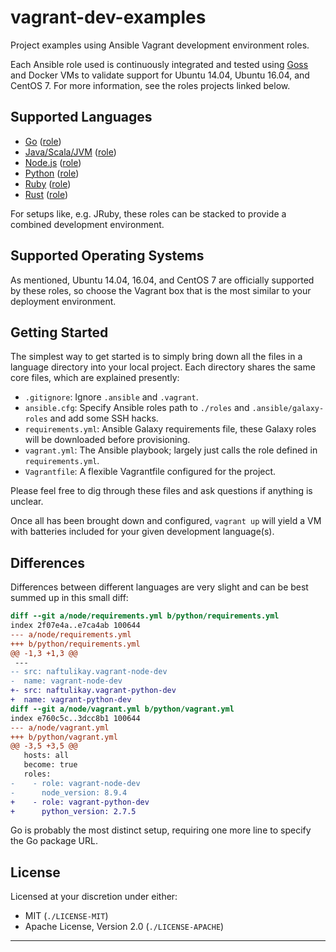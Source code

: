 # vagrant-dev-examples

Project examples using Ansible Vagrant development environment roles.

Each Ansible role used is continuously integrated and tested using [Goss][goss] and Docker VMs to validate support for
Ubuntu 14.04, Ubuntu 16.04, and CentOS 7. For more information, see the roles projects linked below.

## Supported Languages

 - [Go](./go) ([role][vagrant-go-dev])
 - [Java/Scala/JVM](./java) ([role][vagrant-java-dev])
 - [Node.js](./node) ([role][vagrant-node-dev])
 - [Python](./python) ([role][vagrant-python-dev])
 - [Ruby](./ruby) ([role][vagrant-ruby-dev])
 - [Rust](./rust) ([role][vagrant-rust-dev])

For setups like, e.g. JRuby, these roles can be stacked to provide a combined development environment.

## Supported Operating Systems

As mentioned, Ubuntu 14.04, 16.04, and CentOS 7 are officially supported by these roles, so choose the Vagrant box
that is the most similar to your deployment environment.

## Getting Started

The simplest way to get started is to simply bring down all the files in a language directory into your local project.
Each directory shares the same core files, which are explained presently:

 - `.gitignore`: Ignore `.ansible` and `.vagrant`.
 - `ansible.cfg`: Specify Ansible roles path to `./roles` and `.ansible/galaxy-roles` and add some SSH hacks.
 - `requirements.yml`: Ansible Galaxy requirements file, these Galaxy roles will be downloaded before provisioning.
 - `vagrant.yml`: The Ansible playbook; largely just calls the role defined in `requirements.yml`.
 - `Vagrantfile`: A flexible Vagrantfile configured for the project.

Please feel free to dig through these files and ask questions if anything is unclear.

Once all has been brought down and configured, `vagrant up` will yield a VM with batteries included for your given
development language(s).

## Differences

Differences between different languages are very slight and can be best summed up in this small diff:

```diff
diff --git a/node/requirements.yml b/python/requirements.yml
index 2f07e4a..e7ca4ab 100644
--- a/node/requirements.yml
+++ b/python/requirements.yml
@@ -1,3 +1,3 @@
 ---
-- src: naftulikay.vagrant-node-dev
-  name: vagrant-node-dev
+- src: naftulikay.vagrant-python-dev
+  name: vagrant-python-dev
diff --git a/node/vagrant.yml b/python/vagrant.yml
index e760c5c..3dcc8b1 100644
--- a/node/vagrant.yml
+++ b/python/vagrant.yml
@@ -3,5 +3,5 @@
   hosts: all
   become: true
   roles:
-    - role: vagrant-node-dev
-      node_version: 8.9.4
+    - role: vagrant-python-dev
+      python_version: 2.7.5
```

Go is probably the most distinct setup, requiring one more line to specify the Go package URL.

## License

Licensed at your discretion under either:

 - MIT (`./LICENSE-MIT`)
 - Apache License, Version 2.0 (`./LICENSE-APACHE`)

---

 [vagrant-go-dev]: https://github.com/naftulikay/ansible-role-vagrant-go-dev
 [vagrant-java-dev]: https://github.com/naftulikay/ansible-role-vagrant-java-dev
 [vagrant-node-dev]: https://github.com/naftulikay/ansible-role-vagrant-node-dev
 [vagrant-python-dev]: https://github.com/naftulikay/ansible-role-vagrant-python-dev
 [vagrant-ruby-dev]: https://github.com/naftulikay/ansible-role-vagrant-ruby-dev
 [vagrant-rust-dev]: https://github.com/naftulikay/ansible-role-vagrant-rust-dev
 [goss]: https://github.com/aelsabbahy/goss
